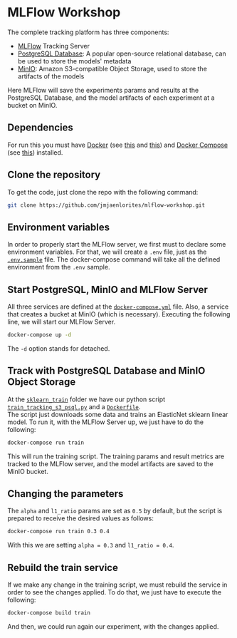 # MLFlow Workshop

The complete tracking platform has three components:

* [MLFlow](https://www.mlflow.org/) Tracking Server
* [PostgreSQL Database](https://www.postgresql.org): A popular open-source relational database, can be used to store the models' metadata
* [MinIO](https://min.io): Amazon S3-compatible Object Storage, used to store the artifacts of the models

Here MLFlow will save the experiments params and results at the PostgreSQL Database, and the model artifacts of each 
experiment at a bucket on MinIO.

## Dependencies

For run this you must have [Docker](https://www.docker.com/) 
(see [this](https://www.docker.com/get-started/) and [this](https://docs.docker.com/engine/install/))
and [Docker Compose](https://docs.docker.com/compose/) (see [this](https://docs.docker.com/compose/install/)) installed.

## Clone the repository

To get the code, just clone the repo with the following command:
```bash
git clone https://github.com/jmjaenlorites/mlflow-workshop.git
```

## Environment variables
In order to properly start the MLFlow server, we first must to declare some environment variables. For that, we will 
create a `.env` file, just as the [`.env.sample`](https://github.com/jmjaenlorites/mlflow-workshop/blob/main/.env.sample)
file. The docker-compose command will take all the defined environment from the `.env` sample.

## Start PostgreSQL, MinIO and MLFlow Server

All three services are defined at the [`docker-compose.yml`](https://github.com/jmjaenlorites/mlflow-workshop/blob/main/docker-compose.yml)
file. Also, a service that creates a bucket at MinIO (which is necessary). Executing the following line, we will start 
our MLFlow Server.

```bash
docker-compose up -d
```

The `-d` option stands for detached.

## Track with PostgreSQL Database and MinIO Object Storage

At the [`sklearn_train`](https://github.com/jmjaenlorites/mlflow-workshop/tree/main/sklearn_train) folder we have our 
python script [`train_tracking_s3_psql.py`](https://github.com/VioletVivirand/mlflow_workshop/blob/master/train_tracking_s3_psql.py)
and a [`Dockerfile`](https://github.com/VioletVivirand/mlflow_workshop/blob/master/Dockerfile).  
The script just downloads some data and trains an ElasticNet sklearn linear model.  To run it, with the MLFlow Server 
up, we just have to do the following:
```bash
docker-compose run train
```

This will run the training script. The training params and result metrics are tracked to the MLFlow server, and the 
model artifacts are saved to the MinIO bucket.

## Changing the parameters

The `alpha` and `l1_ratio` params are set as `0.5` by default, but the script is prepared to receive the desired values 
as follows:    
```bash
docker-compose run train 0.3 0.4
```

With this we are setting `alpha = 0.3` and `l1_ratio = 0.4`.

## Rebuild the train service
If we make any change in the training script, we must rebuild the service in order to see the changes applied. To do 
that, we just have to execute the following:
```bash
docker-compose build train 
```
And then, we could run again our experiment, with the changes applied.

